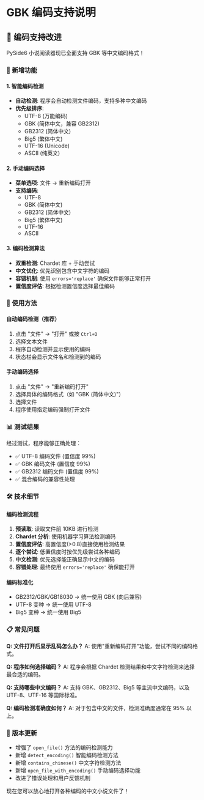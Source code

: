 # GBK 编码支持说明

## 📝 编码支持改进

PySide6 小说阅读器现已全面支持 GBK 等中文编码格式！

### 🔧 新增功能

#### 1. 智能编码检测
- **自动检测**: 程序会自动检测文件编码，支持多种中文编码
- **优先级排序**: 
  - UTF-8 (万能编码)
  - GBK (简体中文，兼容 GB2312)
  - GB2312 (简体中文)
  - Big5 (繁体中文)
  - UTF-16 (Unicode)
  - ASCII (纯英文)

#### 2. 手动编码选择
- **菜单选项**: 文件 → 重新编码打开
- **支持编码**:
  - UTF-8
  - GBK (简体中文)
  - GB2312 (简体中文)
  - Big5 (繁体中文)
  - UTF-16
  - ASCII

#### 3. 编码检测算法
- **双重检测**: Chardet 库 + 手动尝试
- **中文优化**: 优先识别包含中文字符的编码
- **容错机制**: 使用 `errors='replace'` 确保文件能够正常打开
- **置信度评估**: 根据检测置信度选择最佳编码

### 🎯 使用方法

#### 自动编码检测（推荐）
1. 点击 "文件" → "打开" 或按 `Ctrl+O`
2. 选择文本文件
3. 程序自动检测并显示使用的编码
4. 状态栏会显示文件名和检测到的编码

#### 手动编码选择
1. 点击 "文件" → "重新编码打开"
2. 选择具体的编码格式（如 "GBK (简体中文)"）
3. 选择文件
4. 程序使用指定编码强制打开文件

### 📊 测试结果

经过测试，程序能够正确处理：
- ✅ UTF-8 编码文件 (置信度 99%)
- ✅ GBK 编码文件 (置信度 99%)
- ✅ GB2312 编码文件 (置信度 99%)
- ✅ 混合编码的兼容性处理

### 🛠️ 技术细节

#### 编码检测流程
1. **预读取**: 读取文件前 10KB 进行检测
2. **Chardet 分析**: 使用机器学习算法检测编码
3. **置信度评估**: 高置信度(>0.8)直接使用检测结果
4. **逐个尝试**: 低置信度时按优先级尝试各种编码
5. **中文检测**: 优先选择能正确显示中文的编码
6. **容错处理**: 最终使用 `errors='replace'` 确保能打开

#### 编码标准化
- GB2312/GBK/GB18030 → 统一使用 GBK (向后兼容)
- UTF-8 变种 → 统一使用 UTF-8
- Big5 变种 → 统一使用 Big5

### 📋 常见问题

**Q: 文件打开后显示乱码怎么办？**
A: 使用"重新编码打开"功能，尝试不同的编码格式。

**Q: 程序如何选择编码？**
A: 程序会根据 Chardet 检测结果和中文字符检测来选择最合适的编码。

**Q: 支持哪些中文编码？**
A: 支持 GBK、GB2312、Big5 等主流中文编码，以及 UTF-8、UTF-16 等国际标准。

**Q: 编码检测准确度如何？**
A: 对于包含中文的文件，检测准确度通常在 95% 以上。

### 🔄 版本更新

- 增强了 `open_file()` 方法的编码检测能力
- 新增 `detect_encoding()` 智能编码检测方法
- 新增 `contains_chinese()` 中文字符检测方法
- 新增 `open_file_with_encoding()` 手动编码选择功能
- 改进了错误处理和用户反馈机制

现在您可以放心地打开各种编码的中文小说文件了！
